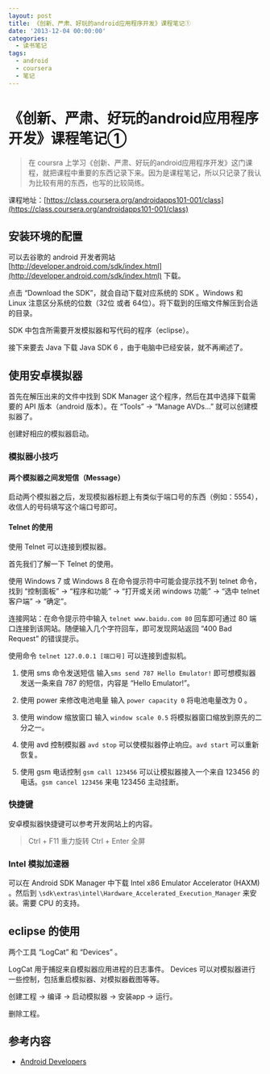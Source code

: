 ```yaml
---
layout: post
title: 《创新、严肃、好玩的android应用程序开发》课程笔记①
date: '2013-12-04 00:00:00'
categories:
  - 读书笔记
tags:
  - android
  - coursera
  - 笔记
---
```


# 《创新、严肃、好玩的android应用程序开发》课程笔记①

> 在 coursra 上学习《创新、严肃、好玩的android应用程序开发》这门课程，就把课程中重要的东西记录下来。因为是课程笔记，所以只记录了我认为比较有用的东西，也写的比较简练。
  
 课程地址：[https://class.coursera.org/androidapps101-001/class](https://class.coursera.org/androidapps101-001/class)

## 安装环境的配置

可以去谷歌的 android 开发者网站 [http://developer.android.com/sdk/index.html](http://developer.android.com/sdk/index.html) 下载。

点击 “Download the SDK”，就会自动下载对应系统的 SDK 。Windows 和 Linux 注意区分系统的位数（32位 或者 64位）。将下载到的压缩文件解压到合适的目录。

SDK 中包含所需要开发模拟器和写代码的程序（eclipse）。

接下来要去 Java 下载 Java SDK 6 ，由于电脑中已经安装，就不再阐述了。

## 使用安卓模拟器

首先在解压出来的文件中找到 SDK Manager 这个程序，然后在其中选择下载需要的 API 版本（android 版本）。在 “Tools” -> “Manage AVDs...” 就可以创建模拟器了。

创建好相应的模拟器启动。

### 模拟器小技巧

#### 两个模拟器之间发短信（Message）
启动两个模拟器之后，发现模拟器标题上有类似于端口号的东西（例如：5554），收信人的号码填写这个端口号即可。

#### Telnet 的使用

使用 Telnet 可以连接到模拟器。

首先我们了解一下 Telnet 的使用。

使用 Windows 7 或 Windows 8 在命令提示符中可能会提示找不到 telnet 命令，找到 “控制面板” -> “程序和功能” -> “打开或关闭 windows 功能” -> “选中 telnet 客户端” -> “确定”。

连接网站：在命令提示符中输入 `telnet www.baidu.com 80` 回车即可通过 80 端口连接到该网站。随便输入几个字符回车，即可发现网站返回 “400 Bad Request” 的错误提示。

使用命令 `telnet 127.0.0.1 [端口号]` 可以连接到虚拟机。

1. 使用 sms 命令发送短信
输入`sms send 787 Hello Emulator!` 即可想模拟器发送一条来自 787 的短信，内容是 “Hello Emulator!”。

2. 使用 power 来修改电池电量
输入 `power capacity 0` 将电池电量改为 0 。

3. 使用 window 缩放窗口
输入 `window scale 0.5` 将模拟器窗口缩放到原先的二分之一。

4. 使用 avd 控制模拟器
`avd stop` 可以使模拟器停止响应。`avd start` 可以重新恢复。

5. 使用 gsm 电话控制
`gsm call 123456` 可以让模拟器接入一个来自 123456 的电话。`gsm cancel 123456` 来电 123456 主动挂断。

### 快捷键

安卓模拟器快捷键可以参考开发网站上的内容。

> Ctrl + F11 重力旋转
> Ctrl + Enter 全屏

### Intel 模拟加速器

可以在 Android SDK Manager 中下载 Intel x86 Emulator Accelerator (HAXM) 。然后到 `\sdk\extras\intel\Hardware_Accelerated_Execution_Manager` 来安装。需要 CPU 的支持。

## eclipse 的使用

两个工具 “LogCat” 和 “Devices” 。

LogCat 用于捕捉来自模拟器应用进程的日志事件。 Devices 可以对模拟器进行一些控制，包括重启模拟器、对模拟器截图等等。

创建工程 -> 编译 -> 启动模拟器 -> 安装app -> 运行。

删除工程。

## 参考内容

+ [Android Developers](http://developer.android.com/index.html)
